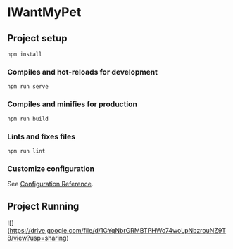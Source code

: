# IWantMyPet

## Project setup
```
npm install
```
### Compiles and hot-reloads for development
```
npm run serve
```

### Compiles and minifies for production
```
npm run build
```

### Lints and fixes files
```
npm run lint
```

### Customize configuration
See [Configuration Reference](https://cli.vuejs.org/config/).

## Project Running
![] (https://drive.google.com/file/d/1GYqNbrGRMBTPHWc74woLpNbzrouNZ9T8/view?usp=sharing)
